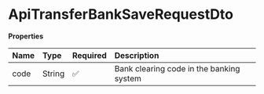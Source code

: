 # ApiTransferBankSaveRequestDto

**Properties**

| Name | Type   | Required | Description                              |
| :--- | :----- | :------- | :--------------------------------------- |
| code | String | ✅       | Bank clearing code in the banking system |

<!-- This file was generated by liblab | https://liblab.com/ -->
